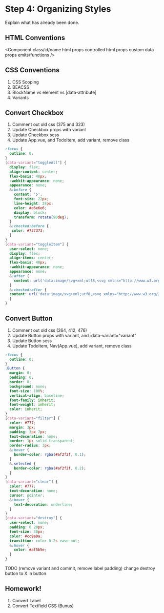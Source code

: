 # Step 4: Organizing Styles

Explain what has already been done.

## HTML Conventions

<Component class/id/name
  html props
  controlled html props
  custom data props
  emits/functions
/>

## CSS Conventions

1. CSS Scoping
2. BEACSS
3. BlockName vs element vs [data-attribute]
4. Variants

## Convert Checkbox
1. Comment out old css (375 and 323)
2. Update Checkbox props with variant
3. Update Checkbox scss
4. Update App.vue, and TodoItem, add variant, remove class

```scss
:focus {
  outline: 0;
}
[data-variant="toggleAll"] {
  display: flex;
  align-content: center;
  flex-basis: 40px;
  -webkit-appearance: none;
  appearance: none;
  &:before {
    content: '❯';
    font-size: 22px;
    line-height: 28px;
    color: #e6e6e6;
    display: block;
    transform: rotate(90deg);
  }
  &:checked:before {
   color: #737373;
  }
}
[data-variant="toggleItem"] {
  user-select: none;
  display: flex;
  align-items: center;
  flex-basis: 40px;
  -webkit-appearance: none;
  appearance: none;
  &:after {
    content: url('data:image/svg+xml;utf8,<svg xmlns="http://www.w3.org/2000/svg" width="40" height="40" viewBox="-10 -18 100 135"><circle cx="50" cy="50" r="50" fill="none" stroke="#ededed" stroke-width="3"/></svg>');
  }
  &:checked:after {
  content: url('data:image/svg+xml;utf8,<svg xmlns="http://www.w3.org/2000/svg" width="40" height="40" viewBox="-10 -18 100 135"><circle cx="50" cy="50" r="50" fill="none" stroke="#bddad5" stroke-width="3"/><path fill="#5dc2af" d="M72 25L42 71 27 56l-4 4 20 20 34-52z"/></svg>');
  }
}
```

## Convert Button
1. Comment out old css (264, 412, 476)
2. Update Button props with variant, and :data-variant="variant"
3. Update Button scss
4. Update TodoItem, Nav(App.vue), add variant, remove class

```scss
:focus {
  outline: 0;
}
.Button {
  margin: 0;
  padding: 0;
  border: 0;
  background: none;
  font-size: 100%;
  vertical-align: baseline;
  font-family: inherit;
  font-weight: inherit;
  color: inherit;
}
[data-variant="filter"] {
  color: #777;
  margin: 3px;
  padding: 3px 7px;
  text-decoration: none;
  border: 1px solid transparent;
  border-radius: 3px;
  &:hover {
    border-color: rgba(#af2f2f, 0.1);
  }
  &.selected {
    border-color: rgba(#af2f2f, 0.2);
  }
}
[data-variant="clear"] {
  color: #777;
  text-decoration: none;
  cursor: pointer;
  &:hover {
    text-decoration: underline;
  }
}
[data-variant="destroy"] {
  user-select: none;
  padding: 0 20px;
  font-size: 30px;
  color: #cc9a9a;
  transition: color 0.2s ease-out;
  &:hover {
    color: #af5b5e;
  }
}
```

TODO
(remove variant and commit, remove label padding)
change destroy button to X in button

## Homework!

1. Convert Label
2. Convert Textfield CSS (Bunus)